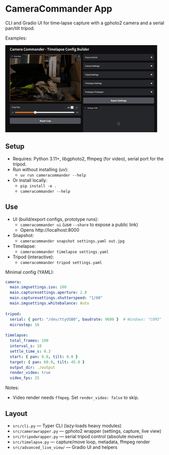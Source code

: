 # CameraCommander App

CLI and Gradio UI for time‑lapse capture with a gphoto2 camera and a serial pan/tilt tripod.

Examples:

![Config UI](docs/config_gen_small.gif)

## Setup

- Requires: Python 3.11+, libgphoto2, ffmpeg (for video), serial port for the tripod.
- Run without installing (uv):
  - `uv run cameracommander --help`
- Or install locally:
  - `pip install -e .`
  - `cameracommander --help`

## Use

- UI (build/export configs, prototype runs):
  - `cameracommander ui`  (use `--share` to expose a public link)
  - Opens http://localhost:8000
- Snapshot:
  - `cameracommander snapshot settings.yaml out.jpg`
- Timelapse:
  - `cameracommander timelapse settings.yaml`
- Tripod (interactive):
  - `cameracommander tripod settings.yaml`

Minimal config (YAML):

```yaml
camera:
  main.imgsettings.iso: 100
  main.capturesettings.aperture: 2.8
  main.capturesettings.shutterspeed: "1/60"
  main.imgsettings.whitebalance: Auto

tripod:
  serial: { port: "/dev/ttyUSB0", baudrate: 9600 }  # Windows: "COM3"
  microstep: 16

timelapse:
  total_frames: 100
  interval_s: 10
  settle_time_s: 0.3
  start: { pan: 0.0, tilt: 0.0 }
  target: { pan: 60.0, tilt: 45.0 }
  output_dir: ./output
  render_video: true
  video_fps: 25
```

Notes:
- Video render needs `ffmpeg`. Set `render_video: false` to skip.

## Layout

- `src/cli.py` — Typer CLI (lazy‑loads heavy modules)
- `src/camerawrapper.py` — gphoto2 wrapper (settings, capture, live view)
- `src/tripodwrapper.py` — serial tripod control (absolute moves)
- `src/timelapse.py` — capture/move loop, metadata, ffmpeg render
- `src/advanced_live_view/` — Gradio UI and helpers

